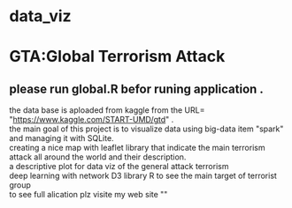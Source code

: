 # data_viz </br>
# GTA:Global Terrorism Attack</br> 
## please run global.R befor runing application . </br>
the data base is aploaded from kaggle from the URL= "https://www.kaggle.com/START-UMD/gtd" . </br>
the main goal of this project is to visualize data using big-data item "spark" and managing it with SQLite.</br>
creating a nice map with leaflet library that indicate the main terrorism attack all around the world and their description. </br>
a descriptive plot for data viz of the general attack terrorism </br>
deep learning with network D3 library R to see the main target of terrorist group </br>
to see full alication plz visite my web site ""










